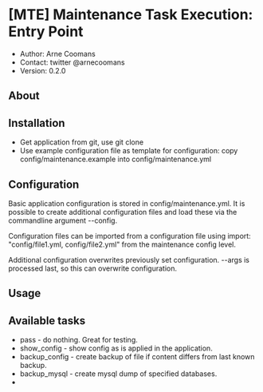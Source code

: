# [MTE] Maintenance Task Execution: Entry Point
- Author: Arne Coomans
- Contact: twitter @arnecoomans
- Version: 0.2.0

## About

## Installation
* Get application from git, use git clone
* Use example configuration file as template for configuration: copy config/maintenance.example into config/maintenance.yml

## Configuration
Basic application configuration is stored in config/maintenance.yml. It is possible to create additional configuration files and load these via the commandline argument --config.

Configuration files can be imported from a configuration file using import: "config/file1.yml, config/file2.yml" from the maintenance config level.

Additional configuration overwrites previously set configuration. --args is processed last, so this can overwrite configuration.

## Usage

## Available tasks
- pass - do nothing. Great for testing.
- show_config - show config as is applied in the application.
- backup_config - create backup of file if content differs from last known backup.
- backup_mysql - create mysql dump of specified databases.
- 
